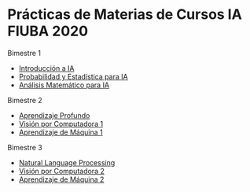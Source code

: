 # Prácticas de Materias de Cursos IA FIUBA 2020

Bimestre 1

- [Introducción a IA](intro_ai)
- [Probabilidad y Estadística para IA](prob_est)
- [Análisis Matemático para IA](mat_ai)

Bimestre 2

- [Aprendizaje Profundo](deep_learning)
- [Visión por Computadora 1](computer_vision_1)
- [Aprendizaje de Máquina 1](machine_learning_1)

Bimestre 3

- [Natural Language Processing](nlp)
- [Visión por Computadora 2](computer_vision_2)
- [Aprendizaje de Máquina 2](machine_learning_2)